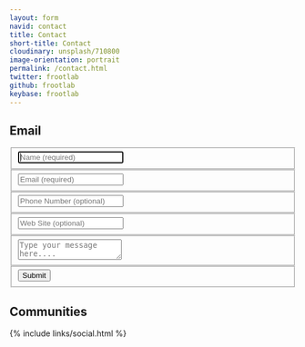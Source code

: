 ```yaml
---
layout: form
navid: contact
title: Contact
short-title: Contact
cloudinary: unsplash/710800
image-orientation: portrait
permalink: /contact.html
twitter: frootlab
github: frootlab
keybase: frootlab
---
```


## Email
<div class="contact-form-container">  
  <form id="contact-form" class="panel" action="mailto:contact@frootlab.org" enctype="text/plain" method="post">
    <fieldset>
      <input placeholder="Name (required)" type="text" tabindex="1" required autofocus>
    </fieldset>
    <fieldset>
      <input placeholder="Email (required)" type="email" tabindex="2" required>
    </fieldset>
    <fieldset>
      <input placeholder="Phone Number (optional)" type="tel" tabindex="3" required>
    </fieldset>
    <fieldset>
      <input placeholder="Web Site (optional)" type="url" tabindex="4" required>
    </fieldset>
    <fieldset>
      <textarea placeholder="Type your message here...." tabindex="5" required></textarea>
    </fieldset>
    <fieldset>
      <button name="submit" type="submit" id="contact-submit" data-submit="...Sending">Submit</button>
    </fieldset>
  </form>
</div>

## Communities
{% include links/social.html %}
